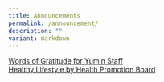 ```yaml
---
title: Announcements
permalink: /announcement/
description: ""
variant: markdown
---
```

[Words of Gratitude for Yumin Staff](/words-of-gratitude-for-yumin-staff)<br>
[Healthy Lifestyle by Health Promotion Board](/health-promotion-board)<br>
